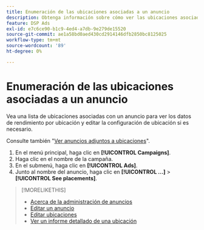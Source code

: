 ```yaml
---
title: Enumeración de las ubicaciones asociadas a un anuncio
description: Obtenga información sobre cómo ver las ubicaciones asociadas a un anuncio.
feature: DSP Ads
exl-id: e7c6ce90-b1c9-4ed4-a7db-9e279de15520
source-git-commit: ae1a58bd0aed430cd2914146dfb2850bc8125025
workflow-type: tm+mt
source-wordcount: '89'
ht-degree: 0%

---
```


# Enumeración de las ubicaciones asociadas a un anuncio

Vea una lista de ubicaciones asociadas con un anuncio para ver los datos de rendimiento por ubicación y editar la configuración de ubicación si es necesario.

Consulte también &quot;[Ver anuncios adjuntos a ubicaciones](/help/dsp/campaign-management/ads/ad-attach-to-placement.md#view-ads-campaign)&quot;.

1. En el menú principal, haga clic en **[!UICONTROL Campaigns]**.
1. Haga clic en el nombre de la campaña.
1. En el submenú, haga clic en **[!UICONTROL Ads]**.
1. Junto al nombre del anuncio, haga clic en **[!UICONTROL ...]** > **[!UICONTROL See placements]**.

>[!MORELIKETHIS]
>
>* [Acerca de la administración de anuncios](ad-about.md)
>* [Editar un anuncio](ad-edit.md)
>* [Editar ubicaciones](/help/dsp/campaign-management/placements/placement-edit.md)
>* [Ver un informe detallado de una ubicación](/help/dsp/campaign-management/placements/placement-view-report.md)
